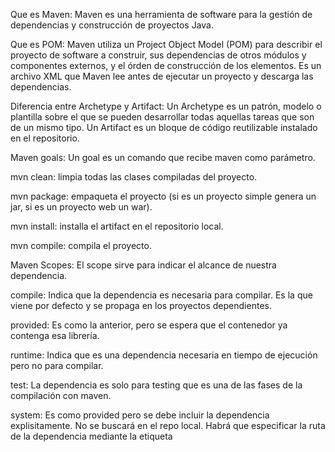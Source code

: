 

Que es Maven: Maven es una herramienta de software para la gestión de dependencias y construcción de proyectos Java.

Que es POM: Maven utiliza un Project Object Model (POM) para describir el proyecto de software a construir, sus dependencias de otros módulos y componentes externos, y el órden de construcción de los elementos. Es un archivo XML que Maven lee antes de ejecutar un proyecto y descarga las dependencias.

Diferencia entre Archetype y Artifact: Un Archetype es un patrón, modelo o plantilla sobre el que se pueden desarrollar todas aquellas tareas que son de un mismo tipo. Un Artifact es un bloque de código reutilizable instalado en el repositorio.

Maven goals: Un goal es un comando que recibe maven como parámetro.

mvn clean: limpia todas las clases compiladas del proyecto.

mvn package: empaqueta el proyecto (si es un proyecto simple genera un jar, si es un proyecto web un war).

mvn install: installa el artifact en el repositorio local.

mvn compile: compila el proyecto.

Maven Scopes: El scope sirve para indicar el alcance de nuestra dependencia.

compile: Indica que la dependencia es necesaria para compilar. Es la que viene por defecto y se propaga en los proyectos dependientes.

provided: Es como la anterior, pero se espera que el contenedor ya contenga esa librería.

runtime: Indica que es una dependencia necesaria en tiempo de ejecución pero no para compilar.

test: La dependencia es solo para testing que es una de las fases de la compilación con maven.

system: Es como provided pero se debe incluir la dependencia explisitamente. No se buscará en el repo local. Habrá que especificar la ruta de la dependencia mediante la etiqueta
